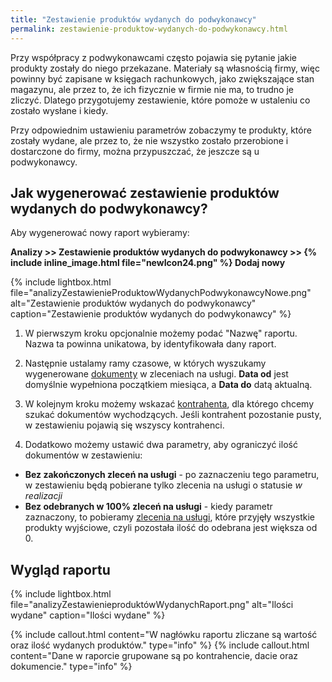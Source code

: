 ```yaml
---
title: "Zestawienie produktów wydanych do podwykonawcy"
permalink: zestawienie-produktow-wydanych-do-podwykonawcy.html
---
```


Przy współpracy z podwykonawcami często pojawia się pytanie jakie produkty zostały do niego przekazane. Materiały są własnością firmy, więc powinny być zapisane w księgach rachunkowych, jako zwiększające stan magazynu, ale przez to, że ich fizycznie w firmie nie ma, to trudno je zliczyć. Dlatego przygotujemy zestawienie, które pomoże w ustaleniu co zostało wysłane i kiedy. 

Przy odpowiednim ustawieniu parametrów zobaczymy te produkty, które zostały wydane, ale przez to, że nie wszystko zostało przerobione i dostarczone do firmy, można przypuszczać, że jeszcze są u podwykonawcy.

## Jak wygenerować zestawienie produktów wydanych do podwykonawcy?

Aby wygenerować nowy raport wybieramy:

**Analizy >> Zestawienie produktów wydanych do podwykonawcy >> {% include inline_image.html file="newIcon24.png" %} Dodaj nowy**

{% include lightbox.html file="analizyZestawienieProduktowWydanychPodwykonawcyNowe.png" alt="Zestawienie produktów wydanych do podwykonawcy" caption="Zestawienie produktów wydanych do podwykonawcy" %}

1. W pierwszym kroku opcjonalnie możemy podać "Nazwę" raportu. Nazwa ta powinna unikatowa, by identyfikowała dany raport.
  
2. Następnie ustalamy ramy czasowe, w których wyszukamy wygenerowane [dokumenty](/dokumenty) w zleceniach na usługi. **Data od** jest domyślnie wypełniona początkiem miesiąca, a **Data do** datą aktualną.
  
3. W kolejnym kroku możemy wskazać [kontrahenta](/firmy), dla którego chcemy szukać dokumentów wychodzących. Jeśli kontrahent pozostanie pusty, w zestawieniu pojawią się wszyscy kontrahenci.
  
4. Dodatkowo możemy ustawić dwa parametry, aby ograniczyć ilość dokumentów w zestawieniu:

- **Bez zakończonych zleceń na usługi** - po zaznaczeniu tego parametru, w zestawieniu będą pobierane tylko zlecenia na usługi o statusie *w realizacji*
- **Bez odebranych w 100% zleceń na usługi** - kiedy parametr zaznaczony, to pobieramy [zlecenia na usługi](/zlecenia-na-uslugi), które przyjęły wszystkie produkty wyjściowe, czyli pozostała ilość do odebrana jest większa od 0.

## Wygląd raportu

{% include lightbox.html file="analizyZestawienieproduktówWydanychRaport.png" alt="Ilości wydane" caption="Ilości wydane" %}

{% include callout.html content="W nagłówku raportu zliczane są wartość oraz ilość wydanych produktów." type="info" %}
{% include callout.html content="Dane w raporcie grupowane są po kontrahencie, dacie oraz dokumencie." type="info" %} 